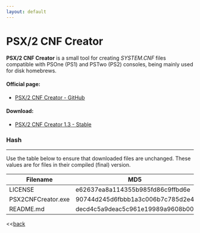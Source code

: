 ```yaml
---
layout: default
---
```


# PSX/2 CNF Creator

**PSX/2 CNF Creator** is a small tool for creating _SYSTEM.CNF_ files compatible with PSOne (PS1) and PSTwo (PS2) consoles, being mainly used for disk homebrews.

#### Official page:

* [PSX/2 CNF Creator - GitHub](https://github.com/AxionDrak/PSX2CNFCreator)


#### Download:

* [PSX/2 CNF Creator 1.3 - Stable](https://github.com/AxionDrak/PSX2CNFCreator/releases/tag/v1.3)

### Hash
-----------------
Use the table below to ensure that downloaded files are unchanged. These values are for files in their compiled (final) version.

| Filename                    | MD5                                     | SHA256                                   |
| --------------------------- | ----------------------------------------|----------------------------------------- |
| LICENSE                     | e62637ea8a114355b985fd86c9ffbd6e        | 230184f60bae2feaf244f10a8bac053c8ff33a183bcc365b4d8b876d2b7f4809   |
| PSX2CNFCreator.exe          | 90744d245d6fbbb1a3c006b7c785d2e4        | c87ed73812ff767af19d2f8fc53bdd99c68dd491748014e241780d22ae51dbbf   |
| README.md                   | decd4c5a9deac5c961e19989a9608b00        | e3af297778f8bb90b6e85b7271dd2d1ddab3d1e5385e0bca39e8a9058079129e   |

<<[back](./)
